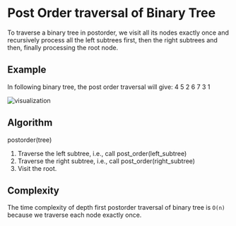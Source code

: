# Post Order traversal of Binary Tree

 To traverse a binary tree in postorder,
 we visit all its nodes exactly once and recursively process all the left subtrees first, then the right subtrees and then, finally processing the root node.
 
## Example
In following binary tree, the post order traversal will give: 4 5 2 6 7 3 1

![visualization](https://i0.wp.com/algorithms.tutorialhorizon.com/files/2015/12/Tree-Traversals-Postorder.png)
 
 
## Algorithm
postorder(tree)
1. Traverse the left subtree, i.e., call post_order(left_subtree)
2. Traverse the right subtree, i.e., call post_order(right_subtree)
3. Visit the root.
 
## Complexity
The time complexity of depth first postorder traversal of binary tree is `O(n)` because we traverse each node exactly once.
